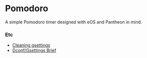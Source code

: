 # Pomodoro

A simple Pomodoro timer designed with eOS and Pantheon in mind.

### Etc

* [Cleaning gsettings](https://askubuntu.com/posts/582663/revisions)
* [Dconf/Gsettings Brief](https://askubuntu.com/questions/22313/what-is-dconf-what-is-its-function-and-how-do-i-use-it)


